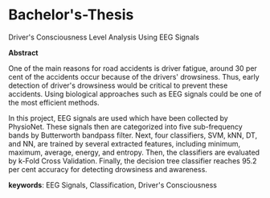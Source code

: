 # Bachelor's-Thesis

Driver's Consciousness Level Analysis Using EEG Signals


**Abstract**

One of the main reasons for road accidents is driver fatigue, around 30 per cent of the accidents occur because of the drivers' drowsiness. Thus, early detection of driver's drowsiness would be critical to prevent these accidents. Using biological approaches such as EEG signals could be one of the most efficient methods.

In this project, EEG signals are used which have been collected by PhysioNet. These signals then are categorized into five sub-frequency bands by Butterworth bandpass filter. Next, four classifiers, SVM, kNN, DT, and NN, are trained by several extracted features, including minimum, maximum, average, energy, and entropy. Then, the classifiers are evaluated by k-Fold Cross Validation. Finally, the decision tree classifier reaches 95.2 per cent accuracy for detecting drowsiness and awareness.

**keywords**: EEG Signals, Classification, Driver's Consciousness

